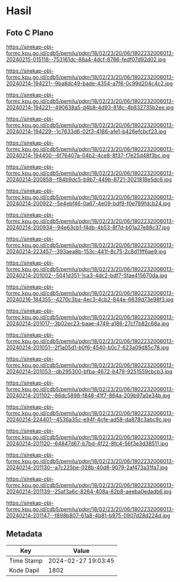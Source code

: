 # Hasil

## Foto C Plano

https://sirekap-obj-formc.kpu.go.id/cdb5/pemilu/pdpr/18/02/23/20/06/1802232006013-20240215-015118--753161dc-88a4-4dcf-8766-fedf07d92d02.jpg

https://sirekap-obj-formc.kpu.go.id/cdb5/pemilu/pdpr/18/02/23/20/06/1802232006013-20240214-194221--9ba8dc49-bade-4354-a7f6-0c99d204c4c2.jpg

https://sirekap-obj-formc.kpu.go.id/cdb5/pemilu/pdpr/18/02/23/20/06/1802232006013-20240214-194221--490638a5-d4b8-4d93-818c-4b832735b2ee.jpg

https://sirekap-obj-formc.kpu.go.id/cdb5/pemilu/pdpr/18/02/23/20/06/1802232006013-20240214-194229--1c7633d6-02f3-4186-afe1-b426efcbcf23.jpg

https://sirekap-obj-formc.kpu.go.id/cdb5/pemilu/pdpr/18/02/23/20/06/1802232006013-20240214-194400--6f76407a-04b2-4ce8-8f37-f7e25d48f3bc.jpg

https://sirekap-obj-formc.kpu.go.id/cdb5/pemilu/pdpr/18/02/23/20/06/1802232006013-20240214-200858--f84b9dc5-b9b7-449b-8721-3021818e5dc6.jpg

https://sirekap-obj-formc.kpu.go.id/cdb5/pemilu/pdpr/18/02/23/20/06/1802232006013-20240214-200922--5e4ebf46-0a67-4e09-bdf9-f0e789fdcb24.jpg

https://sirekap-obj-formc.kpu.go.id/cdb5/pemilu/pdpr/18/02/23/20/06/1802232006013-20240214-200934--94e63cb1-f4db-4b53-8f7d-b01a27e88c37.jpg

https://sirekap-obj-formc.kpu.go.id/cdb5/pemilu/pdpr/18/02/23/20/06/1802232006013-20240214-223457--393aea8b-153c-441f-8c75-2c8d11ff6ae9.jpg

https://sirekap-obj-formc.kpu.go.id/cdb5/pemilu/pdpr/18/02/23/20/06/1802232006013-20240214-201002--5041d351-1ca3-4dc2-bdf7-5fae415670da.jpg

https://sirekap-obj-formc.kpu.go.id/cdb5/pemilu/pdpr/18/02/23/20/06/1802232006013-20240216-184355--4270c3ba-4ec3-4cb2-844e-6639d73e98f3.jpg

https://sirekap-obj-formc.kpu.go.id/cdb5/pemilu/pdpr/18/02/23/20/06/1802232006013-20240214-201017--3b02ec23-baae-4749-a186-27cf7b82c68a.jpg

https://sirekap-obj-formc.kpu.go.id/cdb5/pemilu/pdpr/18/02/23/20/06/1802232006013-20240214-201051--2f1a05d1-b0f6-4540-b0c7-623a09d85c78.jpg

https://sirekap-obj-formc.kpu.go.id/cdb5/pemilu/pdpr/18/02/23/20/06/1802232006013-20240214-201053--db295300-bfba-4672-b479-9251559cbcb3.jpg

https://sirekap-obj-formc.kpu.go.id/cdb5/pemilu/pdpr/18/02/23/20/06/1802232006013-20240214-201102--86dc5898-f848-41f7-864a-209b97a0e34b.jpg

https://sirekap-obj-formc.kpu.go.id/cdb5/pemilu/pdpr/18/02/23/20/06/1802232006013-20240214-224401--4536a35c-e94f-4cfe-ad58-da878c3abc9c.jpg

https://sirekap-obj-formc.kpu.go.id/cdb5/pemilu/pdpr/18/02/23/20/06/1802232006013-20240214-201120--64847d67-b7bd-4f22-8fc4-56f3e3d38511.jpg

https://sirekap-obj-formc.kpu.go.id/cdb5/pemilu/pdpr/18/02/23/20/06/1802232006013-20240214-201130--a7c225be-028b-40d8-9079-2af473a31fa7.jpg

https://sirekap-obj-formc.kpu.go.id/cdb5/pemilu/pdpr/18/02/23/20/06/1802232006013-20240214-201139--25af3a6c-8264-408a-82b8-aeeba0edadb6.jpg

https://sirekap-obj-formc.kpu.go.id/cdb5/pemilu/pdpr/18/02/23/20/06/1802232006013-20240214-201147--f898b807-61a8-4b81-b975-0907d28d224d.jpg


## Metadata

| Key        | Value               |
| ---------- | ------------------- |
| Time Stamp | 2024-02-27 19:03:45 |
| Kode Dapil | 1802                |



